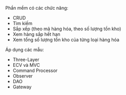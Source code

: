Phần mềm có các chức năng:
- CRUD
- Tìm kiếm
- Sắp xếp (theo mã hàng hóa, theo số lượng tồn kho)
- Xem hàng sắp hết hạn
- Xem tổng số lượng tồn kho của từng loại hàng hóa

Áp dụng các mẫu:
- Three-Layer
- ECV và MVC
- Command Processor
- Observer
- DAO
- Gateway
